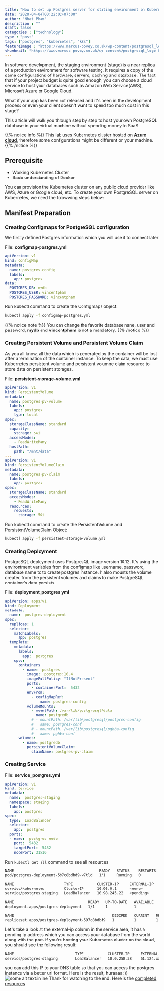 ```yaml
---
title: "How to set up Postgres server for stating environment on Kubernetes"
date: "2020-04-04T00:22:02+07:00"
author: "Nhat Pham"
description : ""
draft: false
categories : ["technology"]
type : "post"
tags: ["postgres", "kubernetes", "k8s"]
featureImage : "https://www.marcus-povey.co.uk/wp-content/postgresql_logo-555px.png"
thumbnail: "https://www.marcus-povey.co.uk/wp-content/postgresql_logo-555px.png"
---
```

<!-- ![](https://www.mvps.net/docs/wp-content/uploads/2019/06/kubernetes.png) -->

In software development, the staging environment (stage) is a near replica of a production environment for software testing. It requires a copy of the same configurations of hardware, servers, caching and database.
The fact that if your project budget is quite good enough, you can choose a cloud service to host your databases such as Amazon Web Service(AWS), Microsoft Azure or Google Cloud.

What if your app has been not released and it's been in the development process or even your client doesn't want to spend too much cost in this stage?

This article will walk you through step by step to host your own PostgreSQL database in your virtual machine without spending money to SaaS.

{{% notice info %}}
This lab uses Kubernetes cluster hosted on [**Azure cloud**](https://azure.microsoft.com/en-us/), therefore some configurations might be different on your machine.
{{% /notice %}}

## Prerequisite
- Working Kubernetes Cluster
- Basic understanding of Docker

You can provision the Kubernetes cluster on any public cloud provider like AWS, Azure or Google cloud, etc.
To create your own PostgreSQL server on Kubernetes, we need the folowwing steps below:
## Manifest Preparation
### Creating Configmaps for PostgreSQL configuration
We firstly defined Postgres information which you will use it to connect later

File: **configmap-postgres.yml**
```yml
apiVersion: v1
kind: ConfigMap
metadata:
  name: postgres-config
  labels:
    app: postgres
data:
  POSTGRES_DB: mydb
  POSTGRES_USER: vincentpham
  POSTGRES_PASSWORD: vincentpham
```

Run kubectl command to create the Configmaps object:
```bash
kubectl apply -f configmap-postgres.yml
```

{{% notice note %}}
You can change the favorite database nane, user and password, **mydb** and **vincentpham** is not a mandatory.
{{% /notice %}}

### Creating Persistent Volume and Persistent Volume Claim
As you all know, all the data which is generated by the container will be lost after a termination of the container instance. To keep the data, we must use Kubernetes persistent volume and persistent volumne claim resource to store data on persistent storages.  

File: **persistent-storage-volume.yml**
```yaml
apiVersion: v1
kind: PersistentVolume
metadata:
  name: postgres-pv-volume
  labels:
    app: postgres
    type: local
spec:
  storageClassName: standard
  capacity:
    storage: 5Gi
  accessModes:
    - ReadWriteMany
  hostPath:
    path: "/mnt/data"
---
apiVersion: v1
kind: PersistentVolumeClaim
metadata:
  name: postgres-pv-claim
  labels:
    app: postgres
spec:
  storageClassName: standard
  accessModes:
    - ReadWriteMany
  resources:
    requests:
      storage: 5Gi
```
Run kubectl command to create the PersistentVolume and PersistentVolumeClaim Object:
```bash
kubectl apply -f persistent-storage-volume.yml
```

### Creating Deployment
PostgreSQL deployment uses PostgresQL image version 10.12. It's using the environtment variables from the configmap like username, password, database name to to create postgres instance. It also mounts the volume created from the persistent volumes and claims to make PostgreSQL container’s data persists.  

File: **deployment_postgres.yml**
```yml
apiVersion: apps/v1
kind: Deployment
metadata:
  name:  postgres-deployment
spec:
  replicas: 1
  selector:
    matchLabels:
      app: postgres
  template:
    metadata:
      labels:
        app:  postgres
    spec:
      containers:
        - name:  postgres
          image:  postgres:10.4
          imagePullPolicy: "IfNotPresent"
          ports:
            - containerPort:  5432
          envFrom:
            - configMapRef:
                name: postgres-config
          volumeMounts:
            - mountPath: /var/lib/postgresql/data
              name: postgredb
            # - mountPath: /var/lib/postgresql/postgres-config
            #   name: postgres-conf
            # - mountPath: /var/lib/postgresql/pghba-config
            #   name: pghba-conf
      volumes:
        - name: postgredb
          persistentVolumeClaim:
            claimName: postgres-pv-claim
```

### Creating Service
File: **service_postgres.yml**
```yml
apiVersion: v1
kind: Service
metadata:
  name:  postgres-staging
  namespace: staging
  labels:
    app: postgres
spec:
  type:  LoadBalancer
  selector:
    app:  postgres
  ports:
  - name:  postgres-node
    port:  5432
    targetPort:  5432
    nodePort: 31516
```

Run `kubectl get all` command to see all resources
```bash                                                                                             
NAME                                       READY   STATUS    RESTARTS   AGE
pod/postgres-deployment-597c8bdbd9-w7tld   1/1     Running   0          3m5s

NAME                       TYPE           CLUSTER-IP     EXTERNAL-IP   PORT(S)          AGE
service/kubernetes         ClusterIP      10.96.0.1      <none>        443/TCP          3m35s
service/postgres-staging   LoadBalancer   10.98.245.22   <pending>     5432:31516/TCP   2m57s

NAME                                  READY   UP-TO-DATE   AVAILABLE   AGE
deployment.apps/postgres-deployment   1/1     1            1           3m5s

NAME                                             DESIRED   CURRENT   READY   AGE
replicaset.apps/postgres-deployment-597c8bdbd9   1         1         1       3m5s
```
Let's take a look at the external-ip column in the service area, it has a pending ip address which you can access your database from the world along with the port.
if you're hosting your Kubernetes cluster on the cloud, you should see the following result:
```bash
NAME                            TYPE           CLUSTER-IP     EXTERNAL-IP     PORT(S)          AGE
service/postgres-staging        LoadBalancer   10.0.250.38    51.124.xxx.xxx   5432:31516/TCP   28d
```
you can add this IP to your DNS table so that you can access the postgres instance via a better url format. Here is the result, huraaaa :))
![some alt text:inline](https://i.imgur.com/pz5IV8Z.png)
Thank for watching to the end. Here is the [completed resources](https://github.com/vincentpham13/postgres-kubernetes)